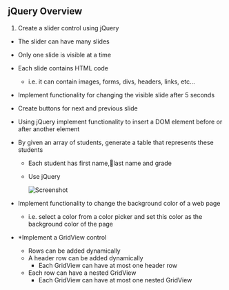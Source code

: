 ## jQuery Overview

1. Create a slider control using jQuery
  * The slider can have many slides
  * Only one slide is visible at a time
  * Each slide contains HTML code
    * i.e. it can contain images, forms, divs, headers, links, etc…
  * Implement functionality for changing the visible slide after 5 seconds
  * Create buttons for next and previous slide

* Using jQuery implement functionality to insert a DOM element before or after another element
* By given an array of students, generate a table that represents these students
  * Each student has first name,last name and grade
  * Use jQuery

    ![Screenshot](https://raw.githubusercontent.com/flextry/Telerik-Academy/master/Web%20Design%20&%20Development/4.%20JavaScript%20UI%20&%20DOM/09.%20jQuery%20Overview/03.%20Student%20table/index.png) 
  
* Implement functionality to change the background color of a web page
  * i.e. select a color from a color picker and set this color as the background color of the page
* *Implement a GridView control
  * Rows can be added dynamically
  * A header row can be added dynamically
    * Each GridView can have at most one header row
  * Each row can have  a nested GridView
    * Each GridView can have at most one nested GridView
  


